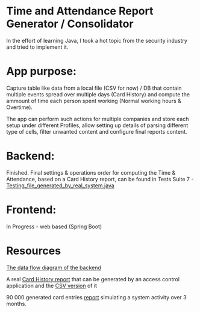 # Time and Attendance Report Generator / Consolidator

In the effort of learning Java, I took a hot topic from the security industry and tried to implement it.

# App purpose:

Capture table like data from a local file (CSV for now) / DB that contain multiple events spread over multiple days (Card History) and compute the ammount of time each person spent working (Normal working hours & Overtime).

The app can perform such actions for multiple companies and store each setup under different Profiles, allow setting up details of parsing different type of cells, filter unwanted content and configure final reports content.

# Backend: 
Finished.
Final settings & operations order for computing the Time & Attendance, based on a Card History report, can be found in Tests Suite 7 - [Testing_file_generated_by_real_system.java](/src/test/java/TA_Report_Tool/Tests/Testing_file_generated_by_real_system.java)

# Frontend:
In Progress - web based (Spring Boot)

# Resources
[The data flow diagram of the backend](Data%20Flow%20Diagram_program%20pontaj_V2.pdf)

A real [Card History report](/src/main/resources/Card%20History%201-11-2022%202-01-51%20PM.html) that can be generated by an access control application and the [CSV version](/src/main/resources/Real%20Test%20System%20Card%20History%20for%20Tests.csv) of it

90 000 generated card entries [report](/src/main/resources/Generated%20Test%201.csv) simulating a system activity over 3 months.
